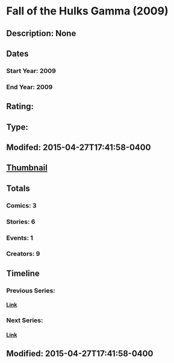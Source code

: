 # Fall of the Hulks Gamma (2009)
## Description: None
## Dates
### Start Year: 2009
### End Year: 2009
## Rating: 
## Type: 
## Modifed: 2015-04-27T17:41:58-0400
## [Thumbnail](http://i.annihil.us/u/prod/marvel/i/mg/b/40/image_not_available.jpg)
## Totals
### Comics: 3
### Stories: 6
### Events: 1
### Creators: 9
## Timeline
### Previous Series: 
#### [Link]()
### Next Series: 
#### [Link]()
## Modified: 2015-04-27T17:41:58-0400